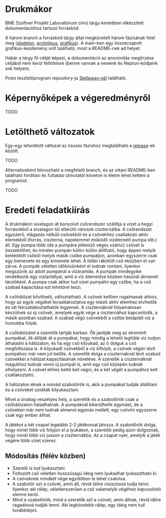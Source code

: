 # Drukmákor

BME Szoftver Projekt Laboratórium című tárgy keretében elkészített dokumentációhoz tartozó forráskód.

A három branch a forráskód tárgy által megkövetelt három fázisának felel meg ([skeleton](https://github.com/4321ba/druk/tree/skeleton), [prototípus](https://github.com/4321ba/druk/tree/proto), [grafikus](https://github.com/4321ba/druk/tree/grafikus)). A main-ben egy összecsapott grafikus-kezdemény volt található, most a README-nek ad helyet.

Habár a tárgy fő célját képezi, a dokumentáció az anonimitás megőrzése céljából nem kerül feltöltésre (benne vannak a neveink és Neptun-kódjaink sok helyen).

Proto tesztelőprogram repository-ja [Stellaway-nél](https://github.com/Stellaway/DrukTest) található.

# Képernyőképek a végeredményről

TODO

# Letölthető változatok

Egy-egy lefordított változat az összes fázishoz megtalálható a [release](https://github.com/4321ba/druk/releases)-ek között.

TODO

Alternatívaként klónozható a megfelelő branch, és az ottani README-ben található fordítási és futtatási útmutatót követve is életre lehet kelteni a programot.

TODO

# Eredeti feladatkiírás

A drukmákori sivatagon át bonyolult csőrendszer szállítja a vizet a hegyi forrásokból a sivatagon túl elterülő városok ciszternáiba. A csőrendszer egyszerű, elágazás nélküli csövekből és a csövekhez csatlakozó aktív elemekből (forrás, ciszterna, napelemmel működő vízátemelő pumpa stb.) áll. Egy pumpa több (de a pumpára jellemző véges számú) csövet is összeköthet, és minden pumpán külön-külön állítható, hogy éppen melyik belekötött csőből melyik másik csőbe pumpáljon, azonban egyszerre csak egy bemenete és egy kimenete lehet. A többi rákötött cső eközben el van zárva. A pumpák véletlen időközönként el tudnak romlani, ilyenkor megszűnik az adott pumpánál a vízáramlás. A pumpák mindegyike rendelkezik egy víztartállyal, amit a víz átemelése közben használ átmeneti tárolóként. A pumpa csak akkor tud vizet pumpálni egy csőbe, ha a cső szabad kapacitása ezt lehetővé teszi.

A csőhálózat bővíthető, változtatható. A csövek kellően rugalmasak ahhoz, hogy az egyik végüket lecsatlakoztatva egy másik aktív elemhez elvihetők és ott felcsatlakoztathatók legyenek. A ciszternáknál folyamatosan készülnek az új csövek, amelyek egyik vége a ciszternához kapcsolódik, a másik azonban szabad. A szabad végű csövekből a csőbe betáplált víz a homokba folyik.

A csőhálózatot a szerelők tartják karban. Ők javítják meg az elromlott pumpákat, ők állítják át a pumpákat, hogy mindig a lehető legtöbb víz tudjon áthaladni a hálózaton, és ha egy cső kilyukad, az ő dolguk a cső megfoltozása is. A kilyukadt csövekből a víz kifolyik, a csövek végén lévő pumpához már nem jut belőle. A szerelők dolga a ciszternáknál lévő szabad csövekkel a hálózat kapacitásának növelése. A szerelők a ciszternáknál magukhoz tudnak venni új pumpát is, amit egy cső közepén tudnak elhelyezni. A csövet ehhez ketté kell vágni, és a két végét a pumpához kell csatlakoztatni.

A hálózaton élnek a nomád szabotőrök is, akik a pumpákat tudják átállítani és a csöveket szokták kilyukasztani.

Mivel a sivatag veszélyes hely, a szerelők és a szabotőrök csak a csőhálózaton haladhatnak. A pumpáknál kikerülhetik egymást, de a csöveken már nem tudnak elmenni egymás mellett, egy csövön egyszerre csak egy ember állhat.

A játékot a két csapat legalább 2-2 játékossal játssza. A szabotőrök dolga, hogy minél több víz folyjon el a lyukakon, a szerelők pedig azon dolgoznak, hogy minél több víz jusson a ciszternákba. Az a csapat nyer, amelyik a játék végére több vizet szerez.

## Módosítás (félév közben)

- Szerelő is tud lyukasztani.
- Foltozott cső véletlen hosszúságú ideig nem lyukadhat lyukasztható ki.
- A csöveknek mindkét vége egyidőben le lehet csatolva.
- A szabotőr azt a csövet, amin áll, rövid időre csúszóssá tudja tenni. Ilyenkor aki rálép, véletlenszerűen a cső valamelyik végéhez kapcsolódó elemre kerül. 
- Mind a szabotőrök, mind a szerelők azt a csövet, amin állnak, rövid időre ragadóssá tudják tenni. Aki legközelebb rálép, egy ideig nem tud továbblépni.
